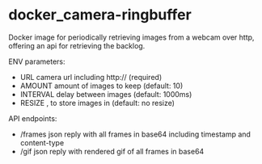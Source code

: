 # docker_camera-ringbuffer

Docker image for periodically retrieving images from a webcam over http, offering an api for retrieving the backlog.

ENV parameters:

- URL      camera url including http:// (required)
- AMOUNT   amount of images to keep (default: 10)
- INTERVAL delay between images (default: 1000ms)
- RESIZE   <width>,<height> to store images in (default: no resize)

API endpoints:
- /frames  json reply with all frames in base64 including timestamp and content-type
- /gif     json reply with rendered gif of all frames in base64
